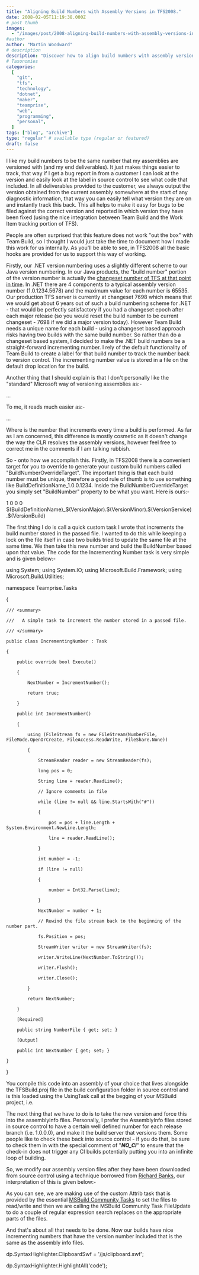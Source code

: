 ```yaml
---
title: "Aligning Build Numbers with Assembly Versions in TFS2008."
date: 2008-02-05T11:19:38.000Z
# post thumb
images:
  - "/images/post/2008-aligning-build-numbers-with-assembly-versions-in-tfs2008.jpg"
#author
author: "Martin Woodward"
# description
description: "Discover how to align build numbers with assembly versions in TFS2008 for efficient tracking and improved bug reporting."
# Taxonomies
categories:
  [
    "git",
    "tfs",
    "technology",
    "dotnet",
    "maker",
    "teamprise",
    "web",
    "programming",
    "personal",
  ]
tags: ["blog", "archive"]
type: "regular" # available type (regular or featured)
draft: false
---
```


I like my build numbers to be the same number that my assemblies are versioned with (and my end deliverables). It just makes things easier to track, that way if I get a bug report in from a customer I can look at the version and easily look at the label in source control to see what code that included. In all deliverables provided to the customer, we always output the version obtained from the current assembly somewhere at the start of any diagnostic information, that way you can easily tell what version they are on and instantly track this back. This all helps to make it easy for bugs to be filed against the correct version and reported in which version they have been fixed (using the nice integration between Team Build and the Work Item tracking portion of TFS).

People are often surprised that this feature does not work "out the box" with Team Build, so I thought I would just take the time to document how I made this work for us internally. As you'll be able to see, in TFS2008 all the basic hooks are provided for us to support this way of working.

Firstly, our .NET version numbering uses a slightly different scheme to our Java version numbering. In our Java products, the "build number" portion of the version number is actually the [changeset number of TFS at that point in time](http://www.woodwardweb.com/vsts/000329.html). In .NET there are 4 components to a typical assembly version number (1.0.1234.5678) and the maximum value for each number is 65535. Our production TFS server is currently at changeset 7698 which means that we would get about 6 years out of such a build numbering scheme for .NET - that would be perfectly satisfactory if you had a changeset epoch after each major release (so you would reset the build number to be current changeset - 7698 if we did a major version today). However Team Build needs a unique name for each build - using a changeset based approach risks having two builds with the same build number. So rather than do a changeset based system, I decided to make the .NET build numbers be a straight-forward incrementing number. I rely of the default functionality of Team Build to create a label for that build number to track the number back to version control. The incrementing number value is stored in a file on the default drop location for the build.

Another thing that I should explain is that I don't personally like the "standard" Microsoft way of versioning assemblies as:-

<Major>.<Minor>.<Build>.<Service>

To me, it reads much easier as:-

<Major>.<Minor>.<Service>.<Build>

Where <Build> is the number that increments every time a build is performed. As far as I am concerned, this difference is mostly cosmetic as it doesn't change the way the CLR resolves the assembly versions, however feel free to correct me in the comments if I am talking rubbish.

So - onto how we accomplish this. Firstly, in TFS2008 there is a convenient target for you to override to generate your custom build numbers called "BuildNumberOverrideTarget". The important thing is that each build number must be unique, therefore a good rule of thumb is to use something like BuildDefinitionName_1.0.0.1234. Inside the BuildNumberOverrideTarget you simply set "BuildNumber" property to be what you want. Here is ours:-

<PropertyGroup> 
  <VersionMajor>1</VersionMajor> 
  <VersionMinor>0</VersionMinor> 
  <VersionService>0</VersionService> 
  <VersionBuild>0</VersionBuild> 
</PropertyGroup>
<Target Name="BuildNumberOverrideTarget"> 
  <!-- Create a custom build number, matching the assembly version -->      
  <Message Text="Loading last build number from file "$(DropLocation)\buildnumber.txt"" /> 
  <IncrementingNumber NumberFile="$(DropLocation)\buildnumber.txt"> 
    <Output TaskParameter="NextNumber" PropertyName="VersionBuild" /> 
  </IncrementingNumber> 
  <PropertyGroup> 
    <BuildNumber>$(BuildDefinitionName)_$(VersionMajor).$(VersionMinor).$(VersionService).$(VersionBuild)</BuildNumber> 
  </PropertyGroup> 
  <Message Text="Build number set to "$(BuildNumber)"" />  
</Target>

The first thing I do is call a quick custom task I wrote that increments the build number stored in the passed file. I wanted to do this while keeping a lock on the file itself in case two builds tried to update the same file at the same time. We then take this new number and build the BuildNumber based upon that value. The code for the Incrementing Number task is very simple and is given below:-

using System;
using System.IO;
using Microsoft.Build.Framework;
using Microsoft.Build.Utilities;

namespace Teamprise.Tasks

{

    /// <summary>

    ///   A simple task to increment the number stored in a passed file.

    /// </summary>

    public class IncrementingNumber : Task

    {

        public override bool Execute()

        {

            NextNumber = IncrementNumber();

            return true;

        }

        public int IncrementNumber()

        {

            using (FileStream fs = new FileStream(NumberFile, FileMode.OpenOrCreate, FileAccess.ReadWrite, FileShare.None))

            {

                StreamReader reader = new StreamReader(fs);

                long pos = 0;

                String line = reader.ReadLine();

                // Ignore comments in file

                while (line != null && line.StartsWith("#"))

                {

                    pos = pos + line.Length + System.Environment.NewLine.Length;

                    line = reader.ReadLine();

                }

                int number = -1;

                if (line != null)

                {

                    number = Int32.Parse(line);

                }

                NextNumber = number + 1;

                // Rewind the file stream back to the beginning of the number part.

                fs.Position = pos;

                StreamWriter writer = new StreamWriter(fs);

                writer.WriteLine(NextNumber.ToString());

                writer.Flush();

                writer.Close();

            }

            return NextNumber;

        }

        [Required]

        public string NumberFile { get; set; }

        [Output]

        public int NextNumber { get; set; }

    }

}

You compile this code into an assembly of your choice that lives alongside the TFSBuild.proj file in the build configuration folder in source control and is this loaded using the UsingTask call at the begging of your MSBuild project, i.e.

<UsingTask TaskName="Teamprise.Tasks.IncrementingNumber" 
           AssemblyFile="Teamprise.Tasks.dll" />

The next thing that we have to do is to take the new version and force this into the assemblyinfo files. Personally, I prefer the AssemblyInfo files stored in source control to have a certain well defined number for each release branch (i.e. 1.0.0.0), and make it the build server that versions them. Some people like to check these back into source control - if you do that, be sure to check them in with the special comment of "**_NO_CI_**" to ensure that the check-in does not trigger any CI builds potentially putting you into an infinite loop of building.

So, we modify our assembly version files after they have been downloaded from source control using a technique borrowed from [Richard Banks](http://richardsbraindump.blogspot.com/2007/07/versioning-builds-with-tfs-and-msbuild.html), our interpretation of this is given below:-

<ItemGroup> 
  <AssemblyInfoFiles Include="$(SolutionRoot)\**\assemblyinfo.cs" /> 
</ItemGroup>   
<Target Name="AfterGet"> 
  <!-- Update all the assembly info files with generated version info --> 
  <Message Text="Modifying AssemblyInfo files under "$(SolutionRoot)"." /> 
  <Attrib Files="@(AssemblyInfoFiles)" Normal="true" /> 
  <FileUpdate Files="@(AssemblyInfoFiles)"                                 
              Regex="AssemblyVersion\(".*"\)\]"                 
              ReplacementText="AssemblyVersion("$(VersionMajor).$(VersionMinor).$(VersionService).$(VersionBuild)")]" /> 
  <FileUpdate Files="@(AssemblyInfoFiles)" 
              Regex="AssemblyFileVersion\(".*"\)\]" 
              ReplacementText="AssemblyFileVersion("$(VersionMajor).$(VersionMinor).$(VersionService).$(VersionBuild)")]" /> 
  <Message Text="AssemblyInfo files updated to version "$(VersionMajor).$(VersionMinor).$(VersionService).$(VersionBuild)"" /> 
</Target>

As you can see, we are making use of the custom Attrib task that is provided by the essential [MSBuild Community Tasks](http://msbuildtasks.tigris.org/) to set the files to read/write and then we are calling the MSBuild Community Task FileUpdate to do a couple of regular expression search replaces on the appropriate parts of the files.

And that's about all that needs to be done. Now our builds have nice incrementing numbers that have the version number included that is the same as the assembly info files.

dp.SyntaxHighlighter.ClipboardSwf = '/js/clipboard.swf';

dp.SyntaxHighlighter.HighlightAll('code');
